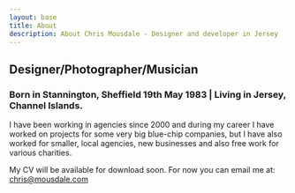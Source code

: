 ```yaml
---
layout: base
title: About
description: About Chris Mousdale - Designer and developer in Jersey
---
```


## Designer/Photographer/Musician

### Born in Stannington, Sheffield 19th May 1983 | Living in Jersey, Channel Islands.

I have been working in agencies since 2000 and during my career I have worked on projects for some very big blue-chip companies, but I have also worked for smaller, local agencies, new businesses and also free work for various charities.

My CV will be available for download soon. For now you can email me at: [chris@mousdale.com][1]

[1]: mailto:chris@mousdale.com